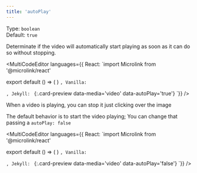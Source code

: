 ```yaml
---
title: 'autoPlay'
--- 
```


Type: `boolean`<br/>
Default: `true`

Determinate if the video will automatically start playing as soon as it can do so without stopping.

<MultiCodeEditor languages={{
  React: `import Microlink from '@microlink/react' 
  
export default () => (
  <Microlink
    url='https://www.instagram.com/p/BXHj-DllyYU/'
    media='video'
    autoPlay
  />
)
`, Vanilla: `
<script>
  document.addEventListener('DOMContentLoaded', function (event) {
    microlink('a', { media: 'video', autoPlay: true })
  })
</script>
`, Jekyll: `
[](https://www.instagram.com/p/BXHj-DllyYU){:.card-preview data-media='video' data-autoPlay='true'}
`}} 
/>

When a video is playing, you can stop it just clicking over the image

<Microlink url='https://www.instagram.com/p/BXHj-DllyYU/' media='video' autoPlay />

The default behavior is to start the video playing; You can change that passing a `autoPlay: false`

<MultiCodeEditor languages={{
  React: `import Microlink from '@microlink/react' 
  
export default () => (
  <Microlink
    url='https://www.instagram.com/p/BXHj-DllyYU/'
    media='video'
    autoPlay={false}
  />
)
`, Vanilla: `
<script>
  document.addEventListener('DOMContentLoaded', function (event) {
    microlink('a', { media: 'video', autoPlay: false })
  })
</script>
`, Jekyll: `
[](https://www.instagram.com/p/BXHj-DllyYU){:.card-preview data-media='video' data-autoPlay='false'}
`}} 
/>

<Microlink url='https://www.instagram.com/p/BXHj-DllyYU/' media='video' autoPlay={false} />
